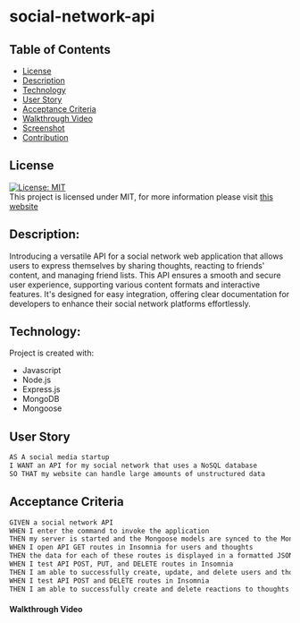 # social-network-api

## Table of Contents

- [License](#License)
- [Description](#Description)
- [Technology](#Technology)
- [User Story](#User-Story)
- [Acceptance Criteria](#Acceptance-Criteria)
- [Walkthrough Video](#Walkthrough-Video)
- [Screenshot](#Screenshot)
- [Contribution](#contribution)

## License

[![License: MIT](https://img.shields.io/badge/License-MIT-yellow.svg)](https://opensource.org/licenses/MIT) <br>
This project is licensed under MIT, for more information please visit [this website](https://opensource.org/licenses/MIT)


## Description:

Introducing a versatile API for a social network web application that allows users to express themselves by sharing thoughts, reacting to friends' content, and managing friend lists. This API ensures a smooth and secure user experience, supporting various content formats and interactive features. It's designed for easy integration, offering clear documentation for developers to enhance their social network platforms effortlessly.

## Technology:

Project is created with:

- Javascript
- Node.js
- Express.js
- MongoDB
- Mongoose

## User Story

```md
AS A social media startup
I WANT an API for my social network that uses a NoSQL database
SO THAT my website can handle large amounts of unstructured data
```

## Acceptance Criteria

```md
GIVEN a social network API
WHEN I enter the command to invoke the application
THEN my server is started and the Mongoose models are synced to the MongoDB database
WHEN I open API GET routes in Insomnia for users and thoughts
THEN the data for each of these routes is displayed in a formatted JSON
WHEN I test API POST, PUT, and DELETE routes in Insomnia
THEN I am able to successfully create, update, and delete users and thoughts in my database
WHEN I test API POST and DELETE routes in Insomnia
THEN I am able to successfully create and delete reactions to thoughts and add and remove friends to a user’s friend list
```

#### Walkthrough Video


